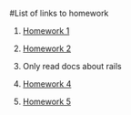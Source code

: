 #List of links to homework

1. [Homework 1](https://github.com/YuriyChaban/ROR/tree/master/lesson_1)

2. [Homework 2](https://github.com/YuriyChaban/ROR/tree/master/lesson_2)

3. Only read docs about rails

4. [Homework 4](https://github.com/YuriyChaban/lessons_4)

5. [Homework 5](https://github.com/YuriyChaban/ROR/tree/master/lesson_5)